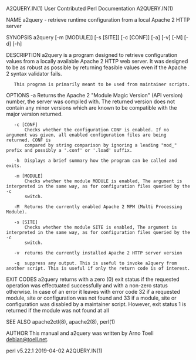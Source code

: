 A2QUERY.IN(1)                                           User Contributed Perl Documentation                                          A2QUERY.IN(1)

NAME
       a2query - retrieve runtime configuration from a local Apache 2 HTTP server

SYNOPSIS
       a2query  [-m [MODULE]] [-s [SITE]] [-c [CONF]] [-a] [-v] [-M] [-d] [-h]

DESCRIPTION
       a2query is a program designed to retrieve configuration values from a locally available Apache 2 HTTP web server. It was designed to be as
       robust as possible by returning feasible values even if the Apache 2 syntax validator fails.

       This program is primarily meant to be used from maintainer scripts.

OPTIONS
       -a  Returns the Apache 2 "Module Magic Version" (API version) number, the server was compiled with. The returned version does not contain
           any minor versions which are known to be compatible with the major version returned.

       -c [CONF]
           Checks whether the configuration CONF is enabled. If no argument was given, all enabled configuration files are being returned. CONF is
           compared by string comparison by ignoring a leading "mod_" prefix and possibly a '.conf' or '.load' suffix.

       -h  Displays a brief summary how the program can be called and exits.

       -m [MODULE]
           Checks whether the module MODULE is enabled, The argument is interpreted in the same way, as for configuration files queried by the -c
           switch.

       -M  Returns the currently enabled Apache 2 MPM (Multi Processing Module).

       -s [SITE]
           Checks whether the module SITE is enabled, The argument is interpreted in the same way, as for configuration files queried by the -c
           switch.

       -v  returns the currently installed Apache 2 HTTP server version

       -q  suppress any output. This is useful to invoke a2query from another script. This is useful if only the return code is of interest.

EXIT CODES
       a2query returns with a zero (0) exit status if the requested operation was effectuated successfully and with a non-zero status otherwise.
       In case of an error it leaves with error code 32 if a requested module, site or configuration was not found and 33 if a module, site or
       configuration was disabled by a maintainer script. However, exit status 1 is returned if the module was not found at all

SEE ALSO
       apache2ctl(8), apache2(8), perl(1)

AUTHOR
       This manual and a2query was written by Arno Toell <debian@toell.net>.

perl v5.22.1                                                        2019-04-02                                                       A2QUERY.IN(1)
